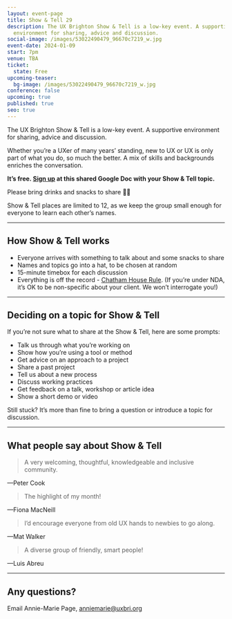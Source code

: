 ```yaml
---
layout: event-page
title: Show & Tell 29
description: The UX Brighton Show & Tell is a low-key event. A supportive
  environment for sharing, advice and discussion.
social-image: /images/53022490479_96670c7219_w.jpg
event-date: 2024-01-09
start: 7pm
venue: TBA
ticket:
  state: Free
upcoming-teaser:
  bg-image: /images/53022490479_96670c7219_w.jpg
conference: false
upcoming: true
published: true
seo: true
---
```

The UX Brighton Show & Tell is a low-key event. A supportive environment for sharing, advice and discussion.

Whether you’re a UXer of many years’ standing, new to UX or UX is only part of what you do, so much the better. A mix of skills and backgrounds enriches the conversation.

**It’s free. [Sign up](https://docs.google.com/document/d/17F37NTy0DD0EE0G04zzSHUQN06JNbALyZ9_S3T_NGIM/edit?usp=sharing) at this shared Google Doc with your Show & Tell topic.**

Please bring drinks and snacks to share **🍪🍺**

Show & Tell places are limited to 12, as we keep the group small enough for everyone to learn each other’s names.

- - -

## How Show & Tell works

* Everyone arrives with something to talk about and some snacks to share
* Names and topics go into a hat, to be chosen at random
* 15-minute timebox for each discussion
* Everything is off the record - [Chatham House Rule](https://www.chathamhouse.org/chatham-house-rule). (If you’re under NDA, it’s OK to be non-specific about your client. We won’t interrogate you!)

- - -

## Deciding on a topic for Show & Tell

If you’re not sure what to share at the Show & Tell, here are some prompts:

* Talk us through what you’re working on
* Show how you’re using a tool or method
* Get advice on an approach to a project
* Share a past project
* Tell us about a new process
* Discuss working practices
* Get feedback on a talk, workshop or article idea
* Show a short demo or video

Still stuck? It’s more than fine to bring a question or introduce a topic for discussion.

- - -

## What people say about Show & Tell

> A very welcoming, thoughtful, knowledgeable and inclusive community.

—Peter Cook

> The highlight of my month!

—Fiona MacNeill

> I’d encourage everyone from old UX hands to newbies to go along.

—Mat Walker

> A diverse group of friendly, smart people!

—Luis Abreu

- - -

## Any questions?

Email Annie-Marie Page, [anniemarie@uxbri.org](mailto:anniemarie@uxbri.org)